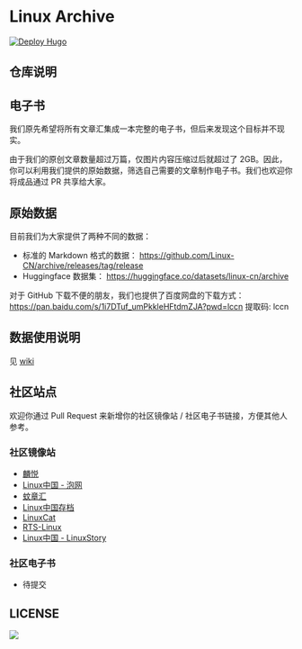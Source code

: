 # Linux Archive 
[![Deploy Hugo](https://github.com/Linux-CN/archive/actions/workflows/hugo.yml/badge.svg)](https://github.com/Linux-CN/archive/actions/workflows/hugo.yml)

## 仓库说明

## 电子书
我们原先希望将所有文章汇集成一本完整的电子书，但后来发现这个目标并不现实。

由于我们的原创文章数量超过万篇，仅图片内容压缩过后就超过了 2GB。因此，你可以利用我们提供的原始数据，筛选自己需要的文章制作电子书。我们也欢迎你将成品通过 PR 共享给大家。

## 原始数据
目前我们为大家提供了两种不同的数据：

- 标准的 Markdown 格式的数据： https://github.com/Linux-CN/archive/releases/tag/release
- Huggingface 数据集： https://huggingface.co/datasets/linux-cn/archive

对于 GitHub 下载不便的朋友，我们也提供了百度网盘的下载方式：https://pan.baidu.com/s/1i7DTuf_umPkkleHFtdmZJA?pwd=lccn 提取码: lccn


## 数据使用说明

见 [wiki](https://github.com/Linux-CN/archive/wiki)

## 社区站点
欢迎你通过 Pull Request 来新增你的社区镜像站 / 社区电子书链接，方便其他人参考。


### 社区镜像站

- [麟悦](https://Linuxjoy.com)
- [Linux中国 - 泡网](https://paonet.com/linux-cn)
- [蚊章汇](https://linuxcn.bwsl.wang)
- [Linux中国存档](https://www.4uref.com/zh/linux-cn/)
- [LinuxCat](https://linuxcat.top)
- [RTS-Linux](http://rts.cn/linux/)
- [Linux中国 - LinuxStory](https://linuxstory.org/linux_cn/)


### 社区电子书

- 待提交

## LICENSE

[![](https://mirrors.creativecommons.org/presskit/buttons/88x31/png/by-nc.png)](LICENSE)
